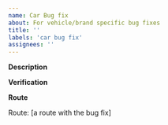 ```yaml
---
name: Car Bug fix
about: For vehicle/brand specific bug fixes
title: ''
labels: 'car bug fix'
assignees: ''
---
```


**Description**

<!-- A description of the bug and the fix. Also link the issue if it exists. -->

**Verification**

<!-- Explain how you tested this bug fix. -->

**Route**

Route: [a route with the bug fix]
